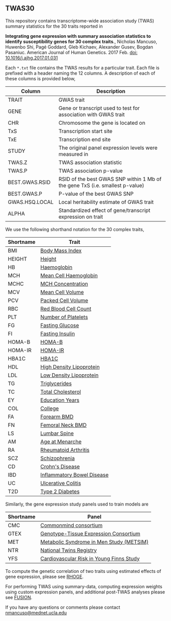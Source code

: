 TWAS30
------
This repository contains transcriptome-wide association study (TWAS) summary statistics for the
30 traits reported in

**Integrating gene expression with summary association statistics to
identify susceptibility genes for 30 complex traits**.,
Nicholas Mancuso, Huwenbo Shi, Pagé Goddard, Gleb Kichaev,
Alexander Gusev, Bogdan Pasaniuc.
American Journal of Human Genetics. 2017 Feb. [doi: 10.1016/j.ajhg.2017.01.031](http://www.cell.com/ajhg/fulltext/S0002-9297(17)30032-0)

Each `*.txt` file contains the TWAS results for a particular trait. Each file is prefixed with a header naming the 12 columns.
A description of each of these columns is provided below,

| Column | Description |
| ------ | ----------- |
| TRAIT | GWAS trait |
| GENE | Gene or transcript used to test for association with GWAS trait |
| CHR | Chromosome the gene is located on |
| TxS | Transcription start site |
| TxE | Transcription end site |
| STUDY | The original panel expression levels were measured in |
| TWAS.Z | TWAS association statistic |
| TWAS.P | TWAS association p-value |
| BEST.GWAS.RSID | RSID of the best GWAS SNP within 1 Mb of the gene TxS (i.e. smallest p-value) |
| BEST.GWAS.P | P-value of the best GWAS SNP |
| GWAS.HSQ.LOCAL | Local heritability estimate of GWAS trait |
| ALPHA | Standardized effect of gene/transcript expression on trait |

We use the following shorthand notation for the 30 complex traits,

| Shortname | Trait |
|-----|--------------|
| BMI | [Body Mass Index][1] |
| HEIGHT | [Height][2] |
| HB | [Haemoglobin][3] |
| MCH | [Mean Cell Haemoglobin][3] |
| MCHC | [MCH Concentration][3] |
| MCV | [Mean Cell Volume][3] |
| PCV | [Packed Cell Volume][3] |
| RBC | [Red Blood Cell Count][3] |
| PLT | [Number of Platelets][4] |
| FG | [Fasting Glucose][5] |
| FI | [Fasting Insulin][5] |
| HOMA-B | [HOMA-B][5] |
| HOMA-IR | [HOMA-IR][5] |
| HBA1C | [HBA1C][6] |
| HDL | [High Density Lipoprotein][7] |
| LDL | [Low Density Lipoprotein][7] |
| TG | [Triglycerides][7] |
| TC | [Total Cholesterol][7] |
| EY | [Education Years][8] |
| COL | [College][8] |
| FA | [Forearm BMD][9] |
| FN | [Femoral Neck BMD][9] |
| LS | [Lumbar Spine][9] |
| AM | [Age at Menarche][10] |
| RA | [Rheumatoid Arthritis][11] |
| SCZ | [Schizophrenia][12] |
| CD | [Crohn's Disease][13] |
| IBD | [Inflammatory Bowel Disease][13] |
| UC | [Ulcerative Colitis][13] |
| T2D | [Type 2 Diabetes][14] |

Similarly, the gene expression study panels used to train models are

| Shortname | Panel |
| --------- | ----- |
| CMC | [Commonmind consortium][15] |
| GTEX | [Genotype-Tissue Expression Consortium][16] |
| MET | [Metabolic Syndrome in Men Study (METSIM)][17] |
| NTR | [National Twins Registry][18] |
| YFS | [Cardiovascular Risk in Young Finns Study][19] |

To compute the genetic correlation of two traits using estimated effects of gene expression, please see [RHOGE](http://github.com/bogdanlab/RHOGE).

For performing TWAS using summary-data, computing expression weights using custom expression panels, and additional post-TWAS analyses please see [FUSION](http://github.com/gusevlab/fusion_twas).

If you have any questions or comments please contact nmancuso@mednet.ucla.edu

[1]: http://www.nature.com/nature/journal/v518/n7538/abs/nature14177.html
[2]: http://www.nature.com/ng/journal/v46/n11/abs/ng.3097.html
[3]: http://www.nature.com/nature/journal/v492/n7429/full/nature11677.html
[4]: http://www.nature.com/nature/journal/v480/n7376/full/nature10659.html
[5]: http://www.nature.com/ng/journal/v42/n2/abs/ng.520.html
[6]: http://diabetes.diabetesjournals.org/content/59/12/3229.long
[7]: http://www.nature.com/ng/journal/v45/n11/full/ng.2797.html
[8]: http://science.sciencemag.org/content/340/6139/1467
[9]: http://www.nature.com/nature/journal/v526/n7571/full/nature14878.html
[10]: http://www.nature.com/nature/journal/v514/n7520/full/nature13545.html
[11]: http://www.nature.com/nature/journal/v506/n7488/full/nature12873.html
[12]: http://www.nature.com/nature/journal/v511/n7510/full/nature13595.html
[13]: http://www.nature.com/ng/journal/v47/n9/full/ng.3359.html
[14]: http://www.nature.com/ng/journal/v44/n9/full/ng.2383.html
[15]: http://www.commonmind.org
[16]: http://www.gtexportal.org/home/
[17]: http://www.jlr.org/cgi/pmidlookup?view=long&pmid=28119442
[18]: http://www.nationalbiobanks.fi/index.php/studies2/30-finnish-twin-cohort
[19]: http://youngfinnsstudy.utu.fi/
